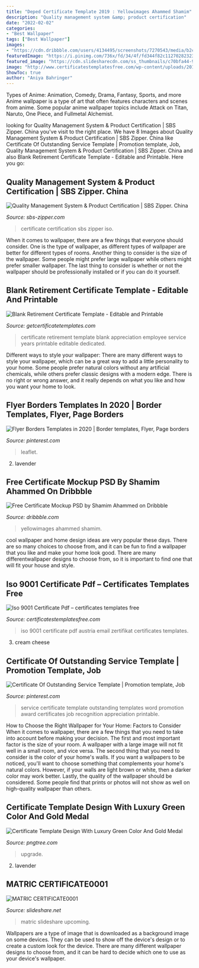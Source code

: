 ```yaml
---
title: "Deped Certificate Template 2019 : Yellowimages Ahammed Shamim"
description: "Quality management system &amp; product certification"
date: "2022-02-02"
categories:
- "Best Wallpaper"
tags: ["Best Wallpaper"]
images:
- "https://cdn.dribbble.com/users/4134495/screenshots/7270543/media/b2c0657826e6430ce8df8208eeefb0d8.jpg"
featuredImage: "https://i.pinimg.com/736x/fd/34/4f/fd344f82c112702823230d6857e59041.jpg"
featured_image: "https://cdn.slidesharecdn.com/ss_thumbnails/c70bfa44-907e-4077-9bb6-0ffd16aee531-160909114038-thumbnail-4.jpg?cb=1473421518"
image: "http://www.certificatestemplatesfree.com/wp-content/uploads/2018/01/iso-9001-certificate-pdf-zertifikat-en-iso-9001-d-e.pdf-2-hDRUZH.jpg"
ShowToc: true
author: "Aniya Bahringer"
---
```



Types of Anime: Animation, Comedy, Drama, Fantasy, Sports, and more
Anime wallpaper is a type of art that often features characters and scenes from anime. Some popular anime wallpaper topics include Attack on Titan, Naruto, One Piece, and Fullmetal Alchemist.

	

		
looking for Quality Management System &amp; Product Certification | SBS Zipper. China you've visit to the right place. We have 8 Images about Quality Management System &amp; Product Certification | SBS Zipper. China like Certificate Of Outstanding Service Template | Promotion template, Job, Quality Management System &amp; Product Certification | SBS Zipper. China and also Blank Retirement Certificate Template - Editable and Printable. Here you go:
		
    
## Quality Management System &amp; Product Certification | SBS Zipper. China

<img loading=lazy src="https://www.sbs-zipper.com/templates/image/certificate/Certificate_1.jpg" onerror="this.onerror=null;this.src='https://tse4.mm.bing.net/th?id=OIP.Q5r9rHnEFduNAPP7ZVoCCgHaKe&amp;pid=15.1';" alt="Quality Management System &amp; Product Certification | SBS Zipper. China">

_Source: sbs-zipper.com_

>certificate certification sbs zipper iso. 

	

When it comes to wallpaper, there are a few things that everyone should consider. One is the type of wallpaper, as different types of wallpaper are better for different types of rooms. Another thing to consider is the size of the wallpaper. Some people might prefer large wallpaper while others might prefer smaller wallpaper. The last thing to consider is whether or not the wallpaper should be professionally installed or if you can do it yourself.

    
## Blank Retirement Certificate Template - Editable And Printable

<img loading=lazy src="https://www.getcertificatetemplates.com/wp-content/uploads/2016/11/Blank-Retirement-Certificate-Template-01.png" onerror="this.onerror=null;this.src='https://tse4.mm.bing.net/th?id=OIP.X7ONsjlIfom5aqcAvJfx2QHaFk&amp;pid=15.1';" alt="Blank Retirement Certificate Template - Editable and Printable">

_Source: getcertificatetemplates.com_

>certificate retirement template blank appreciation employee service years printable editable dedicated. 

	

Different ways to style your wallpaper:
There are many different ways to style your wallpaper, which can be a great way to add a little personality to your home. Some people prefer natural colors without any artificial chemicals, while others prefer classic designs with a modern edge. There is no right or wrong answer, and it really depends on what you like and how you want your home to look.

    
## Flyer Borders Templates In 2020 | Border Templates, Flyer, Page Borders

<img loading=lazy src="https://i.pinimg.com/736x/62/2f/99/622f99cc09e12429c3f695d4eb24d53b.jpg" onerror="this.onerror=null;this.src='https://tse3.mm.bing.net/th?id=OIP.u-I9EfylV-5Wrx-EocN2dQHaKW&amp;pid=15.1';" alt="Flyer Borders Templates in 2020 | Border templates, Flyer, Page borders">

_Source: pinterest.com_

>leaflet. 

	

2. lavender 

    
## Free Certificate Mockup PSD By Shamim Ahammed On Dribbble

<img loading=lazy src="https://cdn.dribbble.com/users/4134495/screenshots/7270543/media/b2c0657826e6430ce8df8208eeefb0d8.jpg" onerror="this.onerror=null;this.src='https://tse2.mm.bing.net/th?id=OIP.cMa_kcGrV37Std-3Fpn36gHaFj&amp;pid=15.1';" alt="Free Certificate Mockup PSD by Shamim Ahammed on Dribbble">

_Source: dribbble.com_

>yellowimages ahammed shamim. 

	

cool wallpaper and home design ideas are very popular these days. There are so many choices to choose from, and it can be fun to find a wallpaper that you like and make your home look good. There are many differentwallpaper designs to choose from, so it is important to find one that will fit your house and style.

    
## Iso 9001 Certificate Pdf – Certificates Templates Free

<img loading=lazy src="http://www.certificatestemplatesfree.com/wp-content/uploads/2018/01/iso-9001-certificate-pdf-zertifikat-en-iso-9001-d-e.pdf-2-hDRUZH.jpg" onerror="this.onerror=null;this.src='https://tse2.mm.bing.net/th?id=OIP.TPk_ICnjGVKoBsaItQWxNgHaKe&amp;pid=15.1';" alt="Iso 9001 Certificate Pdf – certificates templates free">

_Source: certificatestemplatesfree.com_

>iso 9001 certificate pdf austria email zertifikat certificates templates. 

	

3. cream cheese 

    
## Certificate Of Outstanding Service Template | Promotion Template, Job

<img loading=lazy src="https://i.pinimg.com/736x/fd/34/4f/fd344f82c112702823230d6857e59041.jpg" onerror="this.onerror=null;this.src='https://tse3.mm.bing.net/th?id=OIP.MLdaXj_vW1xce-K1eq5j4QHaFP&amp;pid=15.1';" alt="Certificate Of Outstanding Service Template | Promotion template, Job">

_Source: pinterest.com_

>service certificate template outstanding templates word promotion award certificates job recognition appreciation printable. 

	

How to Choose the Right Wallpaper for Your Home: Factors to Consider
When it comes to wallpaper, there are a few things that you need to take into account before making your decision. The first and most important factor is the size of your room. A wallpaper with a large image will not fit well in a small room, and vice versa. 
The second thing that you need to consider is the color of your home's walls. If you want a wallpapers to be noticed, you'll want to choose something that complements your home's natural colors. However, if your walls are light brown or white, then a darker color may work better. 
Lastly, the quality of the wallpaper should be considered. Some people find that prints or photos will not show as well on high-quality wallpaper than others.

    
## Certificate Template Design With Luxury Green Color And Gold Medal

<img loading=lazy src="https://png.pngtree.com/template/20191024/ourlarge/pngtree-certificate-template-design-with-luxury-green-color-and-gold-medal-image_322819.jpg" onerror="this.onerror=null;this.src='https://tse4.mm.bing.net/th?id=OIP.Wc6HfuhzTwKZX3EnkLal3AHaHa&amp;pid=15.1';" alt="Certificate Template Design With Luxury Green Color And Gold Medal">

_Source: pngtree.com_

>upgrade. 

	

2. lavender 

    
## MATRIC CERTIFICATE0001

<img loading=lazy src="https://cdn.slidesharecdn.com/ss_thumbnails/c70bfa44-907e-4077-9bb6-0ffd16aee531-160909114038-thumbnail-4.jpg?cb=1473421518" onerror="this.onerror=null;this.src='https://tse4.mm.bing.net/th?id=OIP.jczdQFu9A5Mk81R5aZQ8xQHaKM&amp;pid=15.1';" alt="MATRIC CERTIFICATE0001">

_Source: slideshare.net_

>matric slideshare upcoming. 

	

Wallpapers are a type of image that is downloaded as a background image on some devices. They can be used to show off the device's design or to create a custom look for the device. There are many different wallpaper designs to choose from, and it can be hard to decide which one to use as your device's wallpaper.

